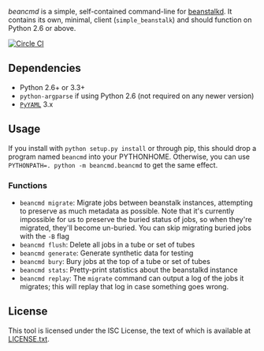 *beancmd* is a simple, self-contained command-line for [beanstalkd](http://kr.github.io/beanstalkd/). It contains its own, minimal, client (`simple_beanstalk`) and should function on Python 2.6 or above.

[![Circle CI](https://circleci.com/gh/EasyPost/beancmd.svg?style=svg&circle-token=2f6ae769a7e6d9c16a6724ff29abb4488421feec)](https://circleci.com/gh/EasyPost/beancmd)

## Dependencies

 - Python 2.6+ or 3.3+
 - `python-argparse` if using Python 2.6 (not required on any newer version)
 - [`PyYAML`](http://pyyaml.org/) 3.x

## Usage

If you install with `python setup.py install` or through pip, this should drop a program named `beancmd` into your PYTHONHOME. Otherwise, you can use `PYTHONPATH=. python -m beancmd.beancmd` to get the same effect.

### Functions

 * `beancmd migrate`: Migrate jobs between beanstalk instances, attempting to preserve as much metadata as possible. Note that it's currently impossible for us to preserve the buried status of jobs, so when they're migrated, they'll become un-buried. You can skip migrating buried jobs with the `-B` flag
 * `beancmd flush`: Delete all jobs in a tube or set of tubes
 * `beancmd generate`: Generate synthetic data for testing
 * `beancmd bury`: Bury jobs at the top of a tube or set of tubes
 * `beancmd stats`: Pretty-print statistics about the beanstalkd instance
 * `beancmd replay`: The `migrate` command can output a log of the jobs it migrates; this will replay that log in case something goes wrong.


## License
This tool is licensed under the ISC License, the text of which is available at [LICENSE.txt](LICENSE.txt).
